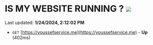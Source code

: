 # IS MY WEBSITE RUNNING ? [![](https://img.shields.io/static/v1?label=Sponsor&message=%E2%9D%A4&logo=GitHub&color=%23fe8e86)](https://github.com/sponsors/<username>)

Last updated: **1/24/2024, 2:12:02 PM**

- `GET` [https://youssefservice.me](https://youssefservice.me) - **Up** (402ms)
